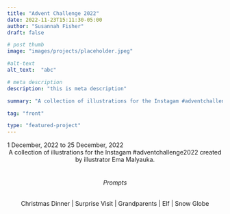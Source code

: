 ```yaml
---
title: "Advent Challenge 2022"
date: 2022-11-23T15:11:30-05:00
author: "Susannah Fisher"
draft: false

# post thumb
image: "images/projects/placeholder.jpeg"

#alt-text
alt_text:  "abc"

# meta description
description: "this is meta description"

summary: "A collection of illustrations for the Instagam #adventchallenge2022 created by illustrator Ema Malyauka."

tag: "front"

type: "featured-project"
---
```


<figcaption>1 December, 2022 to 25 December, 2022</figcaption>
<center>
A collection of illustrations for the Instagam #adventchallenge2022 created by illustrator Ema Malyauka.<br><br>

###### Prompts
Christmas Dinner  |  Surprise Visit |  Grandparents |  Elf |  Snow Globe
</center>

